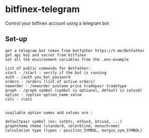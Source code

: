 # bitfinex-telegram
Control your bitfinex account using a telegram bot

## Set-up

	get a telegram bot token from botfather https://t.me/BotFather
	get api key and secret from bitfinex
	set all the environment variables from the .env-example

	List of public commands for BotFather:
	start - /start : verify if the bot is running
	auth - /auth you_bot_password 
	orders - /orders (list of active orders)
	neworder - /neworder ±volume price tradepair tradetype
	graph - /graph symbol (symbol is optional, default is iotusd)
	option - /option option_name value 
	calc - /calc 

## 
	available option names and values are : 

	defaultpair symbol (ex: iotbtc, ethusd, btcusd, ...)
	graphtheme theme (standard, colorblind, monochrome)
	calculation type (types : position_SYMBOL, margin_sym_SYMBOL)
